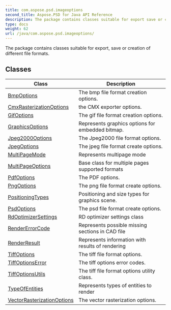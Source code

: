 ```yaml
---
title: com.aspose.psd.imageoptions
second_title: Aspose.PSD for Java API Reference
description: The package contains classes suitable for export save or creation of different file formats.
type: docs
weight: 62
url: /java/com.aspose.psd.imageoptions/
---
```



The package contains classes suitable for export, save or creation of different file formats.


## Classes

| Class | Description |
| --- | --- |
| [BmpOptions](../com.aspose.psd.imageoptions/bmpoptions) | The bmp file format creation options. |
| [CmxRasterizationOptions](../com.aspose.psd.imageoptions/cmxrasterizationoptions) | the CMX exporter options. |
| [GifOptions](../com.aspose.psd.imageoptions/gifoptions) | The gif file format creation options. |
| [GraphicsOptions](../com.aspose.psd.imageoptions/graphicsoptions) | Represents graphics options for embedded bitmap. |
| [Jpeg2000Options](../com.aspose.psd.imageoptions/jpeg2000options) | The Jpeg2000 file format options. |
| [JpegOptions](../com.aspose.psd.imageoptions/jpegoptions) | The jpeg file format create options. |
| [MultiPageMode](../com.aspose.psd.imageoptions/multipagemode) | Represents multipage mode |
| [MultiPageOptions](../com.aspose.psd.imageoptions/multipageoptions) | Base class for multiple pages supported formats |
| [PdfOptions](../com.aspose.psd.imageoptions/pdfoptions) | The PDF options. |
| [PngOptions](../com.aspose.psd.imageoptions/pngoptions) | The png file format create options. |
| [PositioningTypes](../com.aspose.psd.imageoptions/positioningtypes) | Positioning and size types for graphics scene. |
| [PsdOptions](../com.aspose.psd.imageoptions/psdoptions) | The psd file format create options. |
| [RdOptimizerSettings](../com.aspose.psd.imageoptions/rdoptimizersettings) | RD optimizer settings class |
| [RenderErrorCode](../com.aspose.psd.imageoptions/rendererrorcode) | Represents possible missing sections in CAD file |
| [RenderResult](../com.aspose.psd.imageoptions/renderresult) | Represents information with results of rendering |
| [TiffOptions](../com.aspose.psd.imageoptions/tiffoptions) | The tiff file format options. |
| [TiffOptionsError](../com.aspose.psd.imageoptions/tiffoptionserror) | The tiff options error codes. |
| [TiffOptionsUtils](../com.aspose.psd.imageoptions/tiffoptionsutils) | The tiff file format options utility class. |
| [TypeOfEntities](../com.aspose.psd.imageoptions/typeofentities) | Represents types of entities to render |
| [VectorRasterizationOptions](../com.aspose.psd.imageoptions/vectorrasterizationoptions) | The vector rasterization options. |
